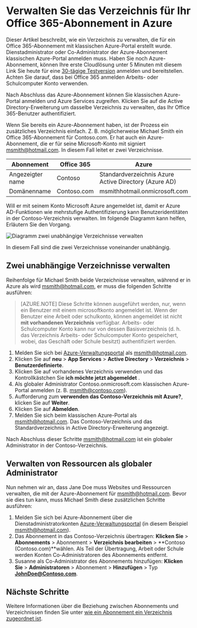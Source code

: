<properties
   pageTitle="Das Verzeichnis für Ihr Office 365-Abonnement in Azure verwalten | Microsoft Azure"
   description="Ein Office 365-Abonnementverzeichnis Azure Active Directory mit klassischen Azure-Portal verwalten"
   services="active-directory"
   documentationCenter=""
   authors="curtand"
   manager="femila"
   editor=""/>

<tags
   ms.service="active-directory"
   ms.devlang="na"
   ms.topic="get-started-article"
   ms.tgt_pltfrm="na"
   ms.workload="identity"
   ms.date="08/23/2016"
   ms.author="curtand"/>

# <a name="manage-the-directory-for-your-office-365-subscription-in-azure"></a>Verwalten Sie das Verzeichnis für Ihr Office 365-Abonnement in Azure

Dieser Artikel beschreibt, wie ein Verzeichnis zu verwalten, die für ein Office 365-Abonnement mit klassischen Azure-Portal erstellt wurde. Dienstadministrator oder Co-Administrator der Azure-Abonnement klassischen Azure-Portal anmelden muss. Haben Sie noch Azure-Abonnement, können Ihre erste Cloudlösung unter 5 Minuten mit diesem Link Sie heute für eine [30-tägige Testversion](https://azure.microsoft.com/trial/get-started-active-directory/) anmelden und bereitstellen. Achten Sie darauf, dass bei Office 365 anmelden Arbeits- oder Schulcomputer Konto verwenden.

Nach Abschluss das Azure-Abonnement können Sie klassischen Azure-Portal anmelden und Azure Services zugreifen. Klicken Sie auf die Active Directory-Erweiterung um dasselbe Verzeichnis zu verwalten, das Ihr Office 365-Benutzer authentifiziert.

Wenn Sie bereits ein Azure-Abonnement haben, ist der Prozess ein zusätzliches Verzeichnis einfach. Z. B. möglicherweise Michael Smith ein Office 365-Abonnement für Contoso.com. Er hat auch ein Azure-Abonnement, die er für seine Microsoft-Konto mit signiert msmith@hotmail.com. In diesem Fall leitet er zwei Verzeichnisse.

  Abonnement |  Office 365  |  Azure
  -------------- | ------------- | -------------------------------
  Angezeigter name |  Contoso  |     Standardverzeichnis Azure Active Directory (Azure AD)
  Domänenname  |  Contoso.com  | msmithhotmail.onmicrosoft.com

Will er mit seinem Konto Microsoft Azure angemeldet ist, damit er Azure AD-Funktionen wie mehrstufige Authentifizierung kann Benutzeridentitäten in der Contoso-Verzeichnis verwalten. Im folgende Diagramm kann helfen, Erläutern Sie den Vorgang.

![Diagramm zwei unabhängige Verzeichnisse verwalten](./media/active-directory-manage-o365-subscription/AAD_O365_03.png)

In diesem Fall sind die zwei Verzeichnisse voneinander unabhängig.

## <a name="to-manage-two-independent-directories"></a>Zwei unabhängige Verzeichnisse verwalten
Reihenfolge für Michael Smith beide Verzeichnisse verwalten, während er in Azure als wird msmith@hotmail.com, er muss die folgenden Schritte ausführen:

> [AZURE.NOTE]
> Diese Schritte können ausgeführt werden, nur, wenn ein Benutzer mit einem microsoftkonto angemeldet ist. Wenn der Benutzer eine Arbeit oder schulkonto, können angemeldet ist nicht **mit vorhandenen Verzeichnis** verfügbar. Arbeits- oder Schulcomputer Konto kann nur von dessen Basisverzeichnis (d. h. das Verzeichnis Arbeits- oder Schulcomputer Konto gespeichert, wobei, das Geschäft oder Schule besitzt) authentifiziert werden.

1.  Melden Sie sich bei [Azure-Verwaltungsportal](https://manage.windowsazure.com) als msmith@hotmail.com.
2.  Klicken Sie auf **neu** > **App Services** > **Active Directory** > **Verzeichnis** > **Benutzerdefinierte**.
3.  Klicken Sie auf vorhandenes Verzeichnis verwenden und das Kontrollkästchen Sie **ich möchte jetzt abgemeldet** .
4.  Als globaler Administrator Contoso.onmicrosoft.com klassischen Azure-Portal anmelden (z. B. msmith@contoso.com).
5.  Aufforderung zum **verwenden das Contoso-Verzeichnis mit Azure?**, klicken Sie auf **Weiter**.
6.  Klicken Sie auf **Abmelden**.
7.  Melden Sie sich beim klassischen Azure-Portal als msmith@hotmail.com. Das Contoso-Verzeichnis und das Standardverzeichnis in Active Directory-Erweiterung angezeigt.

Nach Abschluss dieser Schritte msmith@hotmail.com ist ein globaler Administrator in der Contoso-Verzeichnis.

## <a name="to-administer-resources-as-the-global-admin"></a>Verwalten von Ressourcen als globaler Administrator
Nun nehmen wir an, dass Jane Doe muss Websites und Ressourcen verwalten, die mit der Azure-Abonnement für msmith@hotmail.com. Bevor sie dies tun kann, muss Michael Smith diese zusätzlichen Schritte ausführen:

1.  Melden Sie sich bei Azure-Abonnement über die Dienstadministratorkonten [Azure-Verwaltungsportal](https://manage.windowsazure.com) (in diesem Beispiel msmith@hotmail.com).
2.  Das Abonnement in das Contoso-Verzeichnis übertragen: **Klicken Sie** > **Abonnements** > Abonnement > **Verzeichnis bearbeiten** > **Contoso (Contoso.com)**wählen. Als Teil der Übertragung, Arbeit oder Schule werden Konten Co-Administratoren des Abonnements entfernt.
3.  Susanne als Co-Administrator des Abonnements hinzufügen: **Klicken Sie** > **Administratoren** > Abonnement > **Hinzufügen** > Typ **JohnDoe@Contoso.com**.

## <a name="next-steps"></a>Nächste Schritte
Weitere Informationen über die Beziehung zwischen Abonnements und Verzeichnissen finden Sie unter [wie ein Abonnement ein Verzeichnis zugeordnet ist](active-directory-how-subscriptions-associated-directory.md).
